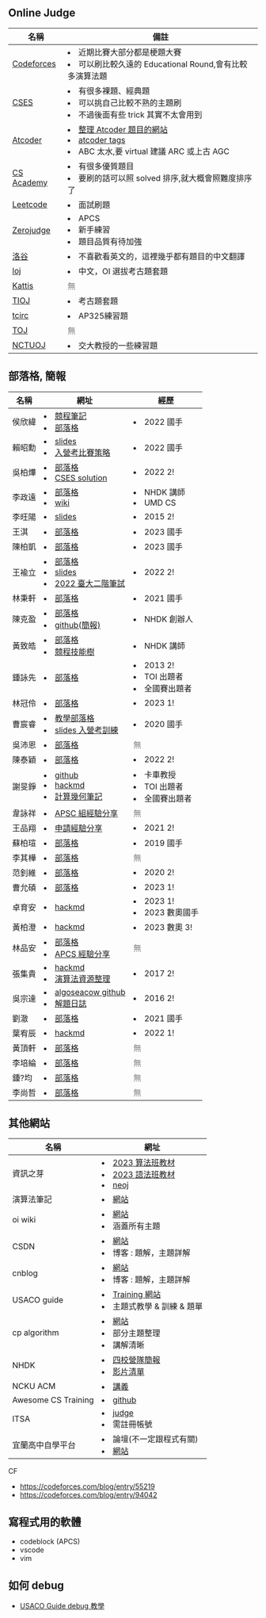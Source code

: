 ## Online Judge

| 名稱                                                         | 備註                                                         |
| ------------------------------------------------------------ | ------------------------------------------------------------ |
| [Codeforces](https://codeforces.com)                         | <li>近期比賽大部分都是梗題大賽<br/><li>可以刷比較久遠的 Educational Round,會有比較多演算法題 |
| [CSES](https://cses.fi)                                      | <li>有很多裸題、經典題<br/><li>可以挑自己比較不熟的主題刷<br><li>不過後面有些 trick 其實不太會用到 |
| [Atcoder](https://atcoder.jp)                                | <li>[整理 Atcoder 題目的網站](https://kenkoooo.com/atcoder/#/table/)<br/><li>[atcoder tags](https://atcoder-tags.herokuapp.com/)<br><li>ABC 太水,要 virtual 建議 ARC 或上古 AGC |
| [CS Academy](https://csacademy.com/ieeextreme-practice/tasks/) | <li>有很多優質題目<br/><li>要刷的話可以照 solved 排序,就大概會照難度排序了 |
| [Leetcode](https://leetcode.com)                             | <li>面試刷題                                                 |
| [Zerojudge](https://zerojudge.tw)                            | <li>APCS<br><li>新手練習<br><li>題目品質有待加強             |
| [洛谷](https://www.luogu.com.cn/)                            | <li>不喜歡看英文的，這裡幾乎都有題目的中文翻譯               |
| [loj](https://loj.ac)                                        | <li>中文，OI 選拔考古題套題                                  |
| [Kattis](https://open.kattis.com/)                           | <font color="gray">無</font>                                 |
| [TIOJ](http://tioj.ck.tp.edu.tw/)                            | <li>考古題套題                                               |
| [tcirc](https://judge.tcirc.tw/)                             | <li>AP325練習題                                              |
| [TOJ](https://toj.tfcis.org/oj/proset/)                      | <font color="gray">無</font>                                 |
| [NCTUOJ](https://oj.nctu.edu.tw/signin/)                     | <li>交大教授的一些練習題                                     |

## 部落格, 簡報

| 名稱   | 網址                                                         | 經歷                                                    |
| ------ | ------------------------------------------------------------ | ------------------------------------------------------- |
| 侯欣緯 | <li>[競程筆記](https://cp.wiwiho.me/) <br><li>[部落格](https://wiwiho.me/)<br> | <li>2022 國手                                           |
| 賴昭勳 | <li>[slides](https://slides.com/justinlai2003)<br><li>[入營考比賽策略](https://slides.com/justinlai2003/deck-4e618d#/3/1) | <li>2022 國手                                           |
| 吳柏燁 | <li>[部落格](https://abc864197532.github.io/)<br><li>[CSES solution](https://abc864197532.github.io/2021/09/15/cses-additional-sol/)<br> | <li>2022 2!                                             |
| 李政遠 | <li>[部落格](https://sam571128.codes/)<br><li>[wiki](https://wiki.sam571128.codes/) | <li>NHDK 講師<br><li>UMD CS                             |
| 李旺陽 | <li>[slides](https://slides.com/sylveon)                     | <li>2015 2!                                             |
| 王淇   | <li>[部落格](https://littlecube8152.github.io/)              | <li>2023 國手                                           |
| 陳柏凱 | <li>[部落格](https://caidocode.blogspot.com/)                | <li>2023 國手                                           |
| 王褕立 | <li>[部落格](https://fhvirus.github.io/)<br><li>[slides](https://slides.com/fhvirus/)<br><li>[2022 臺大二階筆試](https://fhvirus.github.io/blog/2022/ntucsie-math/) | <li>2022 2!<br>                                         |
| 林秉軒 | <li>[部落格](https://omeletwithoutegg.github.io/)            | <li>2021 國手                                           |
| 陳克盈 | <li>[部落格](https://koyingtw.github.io/)<br><li>[github(簡報)](https://github.com/Koyingtw?tab=repositories) | <li>NHDK 創辦人                                         |
| 黃致皓 | <li>[部落格](https://penguin-71630.github.io/)<br><li>[競程技能樹](https://hackmd.io/@penguin71630/GinoSoWeak) | <li>NHDK 講師<br/>                                      |
| 鍾詠先 | <li>[部落格](http://hiiragi4000.blogspot.com/2020/12/109.html?m=1) | <li>2013 2!<br><li>TOI 出題者<br/><li>全國賽出題者<br/> |
| 林冠伶 | <li>[部落格](https://rahlin1004.github.io)                   | <li>2023 1!                                             |
| 曹宸睿 | <li>[教學部落格](https://emanlaicepsa.github.io/)<br><li>[slides 入營考訓練](https://slides.com/emanlaicepsa/toi/) | <li>2020 國手                                           |
| 吳沛恩 | <li>[部落格](https://peienwu.com/)                           | <font color="gray">無</font>                            |
| 陳泰穎 | <li>[部落格](https://peienwu.com/)                           | <li>2022 2!                                             |
| 謝旻錚 | <li>[github](https://github.com/mzshieh)<br><li>[hackmd](https://hackmd.io/@truckski)<br><li>[計算幾何筆記](http://www.cs.uu.nl/docs/vakken/ga/2022/) | <li>卡車教授<br><li>TOI 出題者<br><li>全國賽出題者      |
| ⾱詠祥 | <li>[APSC 組經驗分享](https://hackmd.io/@Sean64/HJ7ZiAlaV)   | <font color="gray">無</font>                            |
| 王品翔 | <li>[申請經驗分享](https://www.facebook.com/permalink.php?story_fbid=pfbid03xPUbj4Z2URdCUx4zef2X8MHiG7NrVvz7HuBDnLbQLdS6TYSKgGFyDYrPqDDMmbgl&id=100005057381744) | <li>2021 2!                                             |
| 蘇柏瑄 | <li>[部落格](https://brian.su/)                              | <li>2019 國手                                           |
| 李其樺 | <li>[部落格](https://ststone1687.github.io/)                 | <font color="gray">無</font>                            |
| 范釗維 | <li>[部落格](https://sorahisa.github.io/)                    | <li>2020 2!                                             |
| 曹允碩 | <li>[部落格](https://littleorange666.github.io/)             | <li>2023 1!                                             |
| 卓育安 | <li>[hackmd](https://hackmd.io/@CYA)                         | <li>2023 1!<br><li>2023 數奧國手                        |
| 黃柏澄 | <li>[hackmd](https://hackmd.io/@BoCheNGHuaNG0114)            | <li>2023 數奧 3!                                        |
| 林品安 | <li>[部落格](https://hakkaz.github.io/about/)<br><li>[APCS 經驗分享](https://medium.com/codingbar/apcs%E8%A7%A3%E9%A1%8C%E7%AD%96%E7%95%A5-%E5%AF%A6%E4%BD%9C%E6%BB%BF%E7%B4%9A%E5%88%86%E9%AB%98%E6%89%8B%E7%B6%93%E9%A9%97%E5%88%86%E4%BA%AB-217c79c76acb) | <font color="gray">無</font>                            |
| 張集貴 | <li>[hackmd](https://hackmd.io/@pr3pony)<br><li>[演算法資源整理](https://hackmd.io/@pr3pony/HysEHoYe8) | <li>2017 2!                                             |
| 吳宗達 | <li>[algoseacow github](https://github.com/algo-seacow)<br><li>[解題日誌](https://docs.google.com/spreadsheets/d/1FYjs5OFKm9Gc9d8BRT2AtYIfwjzHXKrH8_LfG5D2NmM/edit#gid=0) | <li>2016 2!                                             |
| 劉澈   | <li>[部落格](https://cheissmart.github.io/)                  | <li>2021 國手                                           |
| 葉宥辰 | <li>[hackmd](https://hackmd.io/@LittlePants)                 | <li>2022 1!                                             |
| 黃頂軒 | <li>[部落格](https://fffelix-huang.github.io/)               | <font color="gray">無</font>                            |
| 李培綸 | <li>[部落格](https://andyli.tw/)                             | <font color="gray">無</font>                            |
| 鍾?均  | <li>[部落格](https://cbjsprogramdiary.com/)                  | <font color="gray">無</font>                            |
| 李尚哲 | <li>[部落格](https://mtmatt.page)                            | <font color="gray">無</font>                            |

## 其他網站

| 名稱                | 網址                                                         |
| ------------------- | ------------------------------------------------------------ |
| 資訊之芽            | <li>[2023 算法班教材](https://www.csie.ntu.edu.tw/~sprout/algo2023/)<br><li>[2023 語法班教材](  https://tw-csie-sprout.github.io/c2023/#!slides.md )<br><li>[neoj](https://neoj.sprout.tw/) |
| 演算法筆記          | <li>[網站](https://web.ntnu.edu.tw/~algo/)                   |
| oi wiki             | <li>[網站](https://oi-wiki.org/)<br><li>涵蓋所有主題<br>     |
| CSDN                | <li>[網站](https://blog.csdn.net)<br><li>博客 : 題解，主題詳解 |
| cnblog              | <li>[網站](https://www.cnblogs.com/)<br><li>博客 : 題解，主題詳解 |
| USACO guide         | <li>[Training 網站](https://usaco.guide/)<br/><li>主題式教學 & 訓練 & 題單<br> |
| cp algorithm        | <li>[網站](https://cp-algorithms.com/)<br><li>部分主題整理<br><li>講解清晰 |
| NHDK                | <li>[四校營隊簡報](https://github.com/HHSH-CYSH-WGSH-HSNU-Summer-Camp)<br><li>[影片清單](https://www.youtube.com/watch?v=_CWCr1hCT44&list=PL_815psSzw1FATzqwJdWaWJHGcH4F6DUz) |
| NCKU ACM            | <li>[講義](https://hackmd.io/@nckuacm/ryLIV6BYI/%2F%40nckuacm%2FBJD15vyrI) |
| Awesome CS Training | <li>[github](https://github.com/goodjack/awesome-cs-training)<br> |
| ITSA                | <li>[judge](https://e-tutor.itsa.org.tw/e-Tutor/Question_bank.php?id=624)<br><li>需註冊帳號 |
| 宜蘭高中自學平台    | <li>論壇(不一定跟程式有關)<br><li>[網站](https://josh930908.github.io/web/#/) |

CF

- <https://codeforces.com/blog/entry/55219>
- <https://codeforces.com/blog/entry/94042>

## 寫程式用的軟體

- codeblock (APCS)
- vscode
- vim

## 如何 debug

- [USACO Guide debug 教學](https://usaco.guide/general/debugging-checklist?lang=cpp)